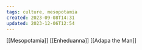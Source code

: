 ```yaml
---
tags: culture, mesopotamia
created: 2023-09-08T14:31
updated: 2023-12-06T12:54
---
```

[[Mesopotamia]]
[[Enheduanna]]
[[Adapa the Man]]